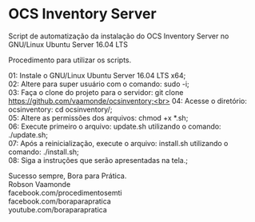 # OCS Inventory Server

Script de automatização da instalação do OCS Inventory Server no GNU/Linux Ubuntu Server 16.04 LTS

Procedimento para utilizar os scripts.

01: Instale o GNU/Linux Ubuntu Server 16.04 LTS x64;<br>
02: Altere para super usuário com o comando: sudo -i;<br>
03: Faça o clone do projeto para o servidor: git clone https://github.com/vaamonde/ocsinventory;<br>
04: Acesse o diretório: ocsinventory: cd ocsinventory/;<br>
05: Altere as permissões dos arquivos: chmod +x *.sh;<br>
06: Execute primeiro o arquivo: update.sh utilizando o comando: ./update.sh;<br>
07: Após a reinicialização, execute o arquivo: install.sh utilizando o comando: ./install.sh;<br>
08: Siga a instruções que serão apresentadas na tela.;<br>

Sucesso sempre, Bora para Prática.<br>
Robson Vaamonde<br>
facebook.com/procedimentosemti<br>
facebook.com/boraparapratica<br>
youtube.com/boraparapratica<br>
